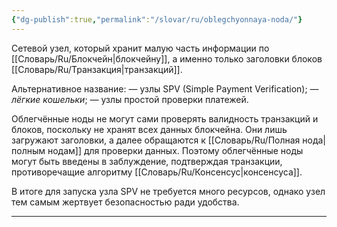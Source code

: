 ```yaml
---
{"dg-publish":true,"permalink":"/slovar/ru/oblegchyonnaya-noda/"}
---
```



Сетевой узел, который хранит малую часть информации по [[Словарь/Ru/Блокчейн\|блокчейну]], а именно только заголовки блоков [[Словарь/Ru/Транзакция\|транзакций]].

Альтернативное название: — узлы SPV (Simple Payment Verification); — _лёгкие кошельки_; — узлы простой проверки платежей.

Облегчённые ноды не могут сами проверять валидность транзакций и блоков, поскольку не хранят всех данных блокчейна. Они лишь загружают заголовки, а далее обращаются к [[Словарь/Ru/Полная нода\|полным нодам]] для проверки данных. Поэтому облегчённые ноды могут быть введены в заблуждение, подтверждая транзакции, противоречащие алгоритму [[Словарь/Ru/Консенсус\|консенсуса]].

В итоге для запуска узла SPV не требуется много ресурсов, однако узел тем самым жертвует безопасностью ради удобства.

---
